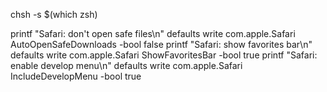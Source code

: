 chsh -s $(which zsh)


printf "Safari: don't open safe files\n"
defaults write com.apple.Safari AutoOpenSafeDownloads -bool false
printf "Safari: show favorites bar\n"
defaults write com.apple.Safari ShowFavoritesBar -bool true
printf "Safari: enable develop menu\n"
defaults write com.apple.Safari IncludeDevelopMenu -bool true
